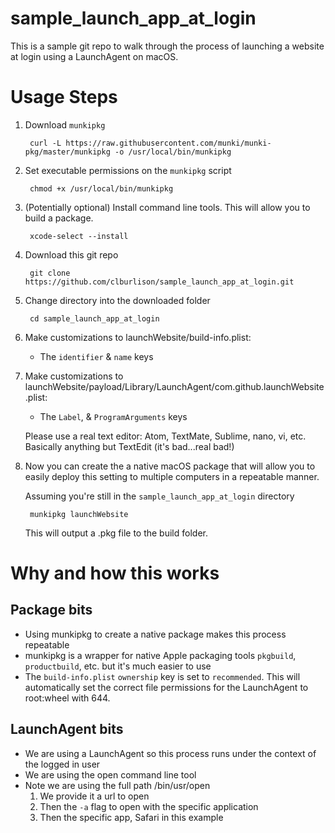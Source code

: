 sample_launch_app_at_login
===

This is a sample git repo to walk through the process of launching a website at login using a LaunchAgent on macOS.

# Usage Steps

1. Download `munkipkg`

        curl -L https://raw.githubusercontent.com/munki/munki-pkg/master/munkipkg -o /usr/local/bin/munkipkg

1. Set executable permissions on the `munkipkg` script

        chmod +x /usr/local/bin/munkipkg

1. (Potentially optional) Install command line tools. This will allow you to build a package.

        xcode-select --install

1. Download this git repo

        git clone https://github.com/clburlison/sample_launch_app_at_login.git

1. Change directory into the downloaded folder

        cd sample_launch_app_at_login

1. Make customizations to launchWebsite/build-info.plist:
    * The `identifier` & `name` keys

1. Make customizations to launchWebsite/payload/Library/LaunchAgent/com.github.launchWebsite.plist:
    * The `Label`, & `ProgramArguments` keys

    Please use a real text editor: Atom, TextMate, Sublime, nano, vi, etc. Basically anything but TextEdit (it's bad...real bad!)

1. Now you can create the a native macOS package that will allow you to easily deploy this setting to multiple computers in a repeatable manner.

    Assuming you're still in the `sample_launch_app_at_login` directory

        munkipkg launchWebsite

    This will output a .pkg file to the build folder.


# Why and how this works

## Package bits
* Using munkipkg to create a native package makes this process repeatable
* munkipkg is a wrapper for native Apple packaging tools `pkgbuild`, `productbuild`, etc. but it's much easier to use
* The `build-info.plist` `ownership` key is set to `recommended`. This will automatically set the correct file permissions for the LaunchAgent to root:wheel with 644.

## LaunchAgent bits
* We are using a LaunchAgent so this process runs under the context of the logged in user
* We are using the open command line tool
* Note we are using the full path /bin/usr/open
    1. We provide it a url to open
    1. Then the `-a` flag to open with the specific application
    1. Then the specific app, Safari in this example 
